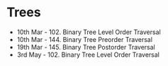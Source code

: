 # Trees


- 10th Mar - 102. Binary Tree Level Order Traversal
- 10th Mar - 144. Binary Tree Preorder Traversal
- 19th Mar - 145. Binary Tree Postorder Traversal
- 3rd May - 102. Binary Tree Level Order Traversal

